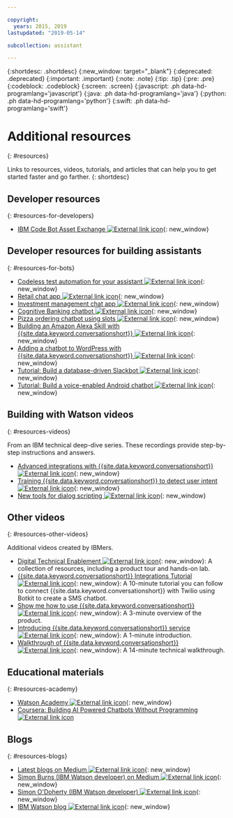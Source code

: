 ```yaml
---

copyright:
  years: 2015, 2019
lastupdated: "2019-05-14"

subcollection: assistant

---
```


{:shortdesc: .shortdesc}
{:new_window: target="_blank"}
{:deprecated: .deprecated}
{:important: .important}
{:note: .note}
{:tip: .tip}
{:pre: .pre}
{:codeblock: .codeblock}
{:screen: .screen}
{:javascript: .ph data-hd-programlang='javascript'}
{:java: .ph data-hd-programlang='java'}
{:python: .ph data-hd-programlang='python'}
{:swift: .ph data-hd-programlang='swift'}

# Additional resources
{: #resources}

Links to resources, videos, tutorials, and articles that can help you to get started faster and go farther.
{: shortdesc}

## Developer resources
{: #resources-for-developers}

- [IBM Code Bot Asset Exchange ![External link icon](../../icons/launch-glyph.svg "External link icon")](https://developer.ibm.com/code/exchanges/bots/){: new_window}

## Developer resources for building assistants
{: #resources-for-bots}

- [Codeless test automation for your assistant ![External link icon](../../icons/launch-glyph.svg "External link icon")](https://chatbotsmagazine.com/10-minutes-codeless-test-automation-for-ibm-watson-chatbots-d71eac9626d7){: new_window}
- [Retail chat app ![External link icon](../../icons/launch-glyph.svg "External link icon")](https://developer.ibm.com/code/journey/create-cognitive-retail-chatbot/){: new_window}
- [Investment management chat app ![External link icon](../../icons/launch-glyph.svg "External link icon")](https://developer.ibm.com/code/journey/create-an-investment-management-chatbot/){: new_window}
- [Cognitive Banking chatbot ![External link icon](../../icons/launch-glyph.svg "External link icon")](https://developer.ibm.com/code/journey/create-cognitive-banking-chatbot/){: new_window}
- [Pizza ordering chatbot using slots ![External link icon](../../icons/launch-glyph.svg "External link icon")](https://developer.ibm.com/code/journey/assemble-a-pizza-ordering-chatbot-dialog/){: new_window}
- [Building an Amazon Alexa Skill with {{site.data.keyword.conversationshort}} ![External link icon](../../icons/launch-glyph.svg "External link icon")](https://github.com/IBM/alexa-skill-watson-conversation){: new_window}
- [Adding a chatbot to WordPress with {{site.data.keyword.conversationshort}} ![External link icon](../../icons/launch-glyph.svg "External link icon")](https://wordpress.org/plugins/conversation-watson/){: new_window}
- [Tutorial: Build a database-driven Slackbot ![External link icon](../../icons/launch-glyph.svg "External link icon")](https://cloud.ibm.com/docs/tutorials/slack-chatbot-database-watson.html){: new_window}
- [Tutorial: Build a voice-enabled Android chatbot ![External link icon](../../icons/launch-glyph.svg "External link icon")](https://cloud.ibm.com/docs/tutorials/android-watson-chatbot.html){: new_window}

## Building with Watson videos
{: #resources-videos}

From an IBM technical deep-dive series. These recordings provide step-by-step instructions and answers.

- [Advanced integrations with {{site.data.keyword.conversationshort}} ![External link icon](../../icons/launch-glyph.svg "External link icon")](https://youtu.be/0rnt54ONtQw){: new_window}
- [Training {{site.data.keyword.conversationshort}} to detect user intent ![External link icon](../../icons/launch-glyph.svg "External link icon")](https://youtu.be/uYw4Tv1Y5tc){: new_window}
- [New tools for dialog scripting ![External link icon](../../icons/launch-glyph.svg "External link icon")](https://youtu.be/QuR54--vD5o){: new_window}

## Other videos
{: #resources-other-videos}

Additional videos created by IBMers.

- [Digital Technical Enablement ![External link icon](../../icons/launch-glyph.svg "External link icon")](https://ibm-dte.mybluemix.net/watson-assistant){: new_window}: A collection of resources, including a product tour and hands-on lab.
- [{{site.data.keyword.conversationshort}} Integrations Tutorial  ![External link icon](../../icons/launch-glyph.svg "External link icon")](https://www.youtube.com/watch?v=O3silvVBaC8&t=3s){: new_window}: A 10-minute tutorial you can follow to connect {{site.data.keyword.conversationshort}} with Twilio using Botkit to create a SMS chatbot.
- [Show me how to use {{site.data.keyword.conversationshort}} ![External link icon](../../icons/launch-glyph.svg "External link icon")](https://youtu.be/tUkLIUOm550){: new_window}: A 3-minute overview of the product.
- [Introducing {{site.data.keyword.conversationshort}} service ![External link icon](../../icons/launch-glyph.svg "External link icon")](https://youtu.be/A96nLYSMltA){: new_window}: A 1-minute introduction.
- [Walkthrough of {{site.data.keyword.conversationshort}} ![External link icon](../../icons/launch-glyph.svg "External link icon")](https://youtu.be/ELwWhJGE2P8){: new_window}: A 14-minute technical walkthrough.

## Educational materials
{: #resources-academy}

- [Watson Academy ![External link icon](../../icons/launch-glyph.svg "External link icon")](https://ibm.com/training/watsonacademy){: new_window}
- [Coursera: Building AI Powered Chatbots Without Programming ![External link icon](../../icons/launch-glyph.svg "External link icon")](https://www.coursera.org/learn/building-ai-powered-chatbots)

## Blogs
{: #resources-blogs}

- [Latest blogs on Medium ![External link icon](../../icons/launch-glyph.svg "External link icon")](https://medium.com/tag/watson-assistant/latest){: new_window}
- [Simon Burns (IBM Watson developer) on Medium ![External link icon](../../icons/launch-glyph.svg "External link icon")](https://medium.com/@snrubnomis/conversational-directory-5a5531749295){: new_window}
- [Simon O'Doherty (IBM Watson developer) ![External link icon](../../icons/launch-glyph.svg "External link icon")](https://sodoherty.ai/){: new_window}
- [IBM Watson blog ![External link icon](../../icons/launch-glyph.svg "External link icon")](https://www.ibm.com/blogs/watson/){: new_window}
